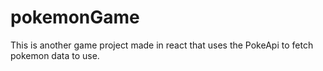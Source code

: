 # pokemonGame
This is another game project made in react that uses the PokeApi to fetch pokemon data to use. 
